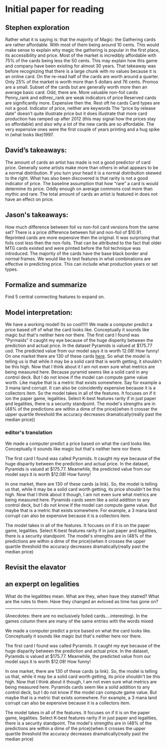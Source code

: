 # Initial paper for reading 

## Stephen exploration
Rather what it is saying is: that the majority of Magic: the Gathering cards are rather affordable. With most of them being around 10 cents. This would make sense to explain why magic the gathering is popular in the first place, its accessibility and price. Most of the market is incredibly affordable with 75% of the cards being less the 50 cents. This may explain how this game and company have been existing for almost 30 years. That takeaway was before recognizing that there is a large chunk with no values because it is an online card. On the re-read half of the cards are worth around a quarter.
Only 25% of the market is worth more than 5 dollars and 76 cents. Promos are a small. Subset of the cards but are generally worth more then an average basic card.
Odd, there are. More valuable non-foil cards
Penny_rank and edhrec_rank are weak indicators of price
Reserved cards are significantly more. Expensive then the. Rest oft he cards
Card types are not a good. Indicator of price, neither are keywords
The “price by release date” doesn’t quite illustrate price but it does illustrate that more card production has ramped up after 2012 (this may signal how the prices stay so affordable) and also why a lot of the new cards are so affordable. The very expensive ones were the first couple of years printing and a hug spike in (what looks like)1997.

## David’s takeaways:
The amount of cards an artist has made is not a good predictor of card price. Generally some artists make more than others in what appears to be a normal distribution. If you turn your head it is a normal distribution skewed to the right. What has also been discovered is that rarity is not a good indicator of price. The baseline assumption that how “rare” a card is would determine its price. Oddly enough on average commons cost more than mythic and rare. The total amount of cards an artist is featured in does not have an effect on price.

## Jason's takeaways:
How much difference between foil vs non-foil card versions from the same set?
There is a price difference between foil and non-foil of $10.91. 
Reprinted cards are more expensive then the original.
It was surprising that foils cost less then the non-foils.
That can be attributed to the fact that older MTG cards existed and were printed before the foil technique was introduced. The majority of the cards have the base black border and normal frames. We would like to test features in what combinations are effective in predicting price. This can include what production years or set types. 

## Formalize and summarize
Find 5 central connecting features to expand on.

## Model interpretation:
We have a working model! Its so cool!!!!! We made a computer predict a price based off of what the card looks like. Conceptually it sounds like magic but that's neither here nor there. 
The first card I found was "Pyrmaids" it caught my eye because of the huge disperity between the prediction and actual price. In the dataset Pyramids is valued at $175.77 usd. The predicted value from our model says it is worth 12.08! How funny! On one market there are 130 of these cards <a href="https://www.cardmarket.com/en/Magic/Products/Singles/Arabian-Nights/Pyramids">here</a>. So what the model is telling us is that while it may be a solid card that is worth getting, it shouldn't be this high. Now that I think about it I am not even sure what metrics are being measured here. Because pyramid seems like a solid card in any control deck.  But I do not know if the model can compute game value worth. Like maybe that is a metric that exists somewhere. Say for example a 3 mana land corrupt. It can also be coincidently expensive because it is a collectors item. So the model takes in all of the features. It focuses on if it ion the paper game, legalities. Select K-best features rarity if in just paper and legalities, there is a security standpoint. The model's strengths are  in (48%  of the predictions are within  a dime of the price)(when it crosser the upper quartile threshold the accuracy decreases dramatically(really past the median price))

### editor's translation
We made a computer predict a price based on what the card looks like. Conceptually it sounds like magic but that's neither here nor there. 

The first card I found was called Pyramids. It caught my eye because of the huge disparity between the prediction and actual price. In the dataset, Pyramids is valued at $175.77. Meanwhile, the predicted value from our model says it is worth $12.08! How funny! 

In one market, there are 130 of these cards (a link). So, the model is telling us that, while it may be a solid card worth getting, its price shouldn't be this high. Now that I think about it though, I am not even sure what metrics are being measured here. Pyramids cards seem like a solid addition to any control deck, but I do not know if the model can compute game value. But maybe that is a metric that exists somewhere. For example, a 3 mana land corrupt can also be expensive because it is a collectors item. 

The model takes in all of the features. It focuses on if it is on the paper game, legalities. Select K-best features rarity if in just paper and legalities, there is a security standpoint. The model's strengths are in (48% of the predictions are within  a dime of the price)(when it crosses the upper quartile threshold the accuracy decreases dramatically(really past the median price)

## Revisit the elavator





## an experpt on legalities
What do the legalitites mean. What are they, when have they statred? What are the rules to them. Have they changed an evloved as time has gone on?


---------

(Anecdotes: there are no exclusively foiled cards....interesting). 
In the games column there are many of the same entries with the words mixed

We made a computer predict a price based on what the card looks like. Conceptually it sounds like magic but that's neither here nor there. 

The first card I found was called Pyramids. It caught my eye because of the huge disparity between the prediction and actual price. In the dataset, Pyramids is valued at $175.77. Meanwhile, the predicted value from our model says it is worth $12.08! How funny! 

In one market, there are 130 of these cards (a link). So, the model is telling us that, while it may be a solid card worth getting, its price shouldn't be this high. Now that I think about it though, I am not even sure what metrics are being measured here. Pyramids cards seem like a solid addition to any control deck, but I do not know if the model can compute game value. But maybe that is a metric that exists somewhere. For example, a 3 mana land corrupt can also be expensive because it is a collectors item. 

The model takes in all of the features. It focuses on if it is on the paper game, legalities. Select K-best features rarity if in just paper and legalities, there is a security standpoint. The model's strengths are in (48% of the predictions are within  a dime of the price)(when it crosses the upper quartile threshold the accuracy decreases dramatically(really past the median price)